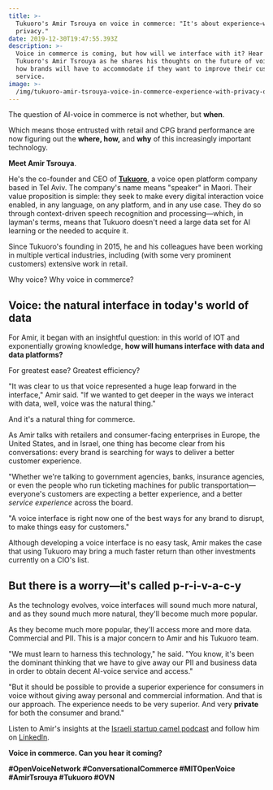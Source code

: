 ```yaml
---
title: >-
  Tukuoro's Amir Tsrouya on voice in commerce: "It's about experience—with
  privacy."
date: 2019-12-30T19:47:55.393Z
description: >-
  Voice in commerce is coming, but how will we interface with it? Hear from
  Tukuoro's Amir Tsrouya as he shares his thoughts on the future of voice and
  how brands will have to accommodate if they want to improve their customer
  service.
image: >-
  /img/tukuoro-amir-tsrouya-voice-in-commerce-experience-with-privacy-open-voice-network-blog.jpg
---
```

The question of AI-voice in commerce is not whether, but **when**. 

Which means those entrusted with retail and CPG brand performance are now figuring out the **where, how,** and **why** of this increasingly important technology.

**Meet Amir Tsrouya**.

He's the co-founder and CEO of [**Tukuoro**](http://tukuoro.com/), a voice open platform company based in Tel Aviv. The company's name means "speaker" in Maori. Their value proposition is simple: they seek to make every digital interaction voice enabled, in any language, on any platform, and in any use case. They do so through context-driven speech recognition and processing—which, in layman's terms, means that Tukuoro doesn't need a large data set for AI learning or the needed to acquire it.

Since Tukuoro's founding in 2015, he and his colleagues have been working in multiple vertical industries, including (with some very prominent customers) extensive work in retail.

Why voice? Why voice in commerce?

## **Voice: the natural interface in today's world of data**

For Amir, it began with an insightful question: in this world of IOT and exponentially growing knowledge, **how will humans interface with data and data platforms?**

For greatest ease? Greatest efficiency?

"It was clear to us that voice represented a huge leap forward in the interface," Amir said. "If we wanted to get deeper in the ways we interact with data, well, voice was the natural thing."

And it's a natural thing for commerce.

As Amir talks with retailers and consumer-facing enterprises in Europe, the United States, and in Israel, one thing has become clear from his conversations: every brand is searching for ways to deliver a better customer experience. 

"Whether we're talking to government agencies, banks, insurance agencies, or even the people who run ticketing machines for public transportation—everyone's customers are expecting a better experience, and a better _service experience_ across the board.

"A voice interface is right now one of the best ways for any brand to disrupt, to make things easy for customers." 

Although developing a voice interface is no easy task, Amir makes the case that using Tukuoro may bring a much faster return than other investments currently on a CIO's list.

## But there is a worry—it's called p-r-i-v-a-c-y

As the technology evolves, voice interfaces will sound much more natural, and as they sound much more natural, they'll become much more popular.

As they become much more popular, they'll access more and more data. Commercial and PII. This is a major concern to Amir and his Tukuoro team. 

"We must learn to harness this technology," he said. "You know, it's been the dominant thinking that we have to give away our PII and business data in order to obtain decent AI-voice service and access."

"But it should be possible to provide a superior experience for consumers in voice without giving away personal and commercial information. And that is our approach. The experience needs to be very superior. And very **private** for both the consumer and brand."

Listen to Amir's insights at the [Israeli startup camel podcast](https://soundcloud.com/startupcamel-podcast/tukuoro-amir-tsrouya) and follow him on [LinkedIn](https://www.linkedin.com/in/amirtsrouya/?originalSubdomain=il).

**Voice in commerce. Can you hear it coming?**

**\#OpenVoiceNetwork #ConversationalCommerce #MITOpenVoice #AmirTsrouya #Tukuoro #OVN**
